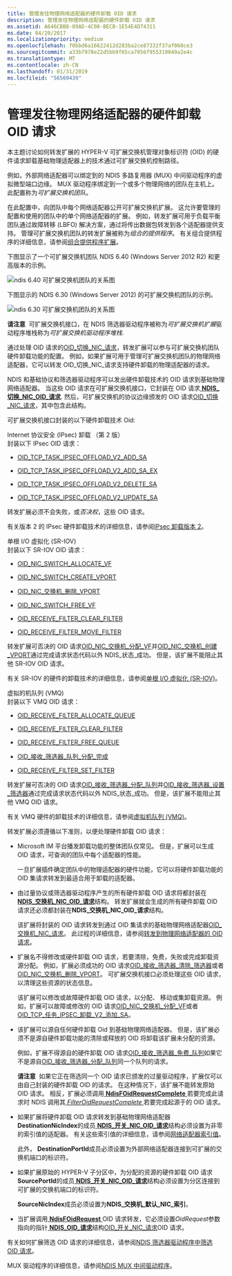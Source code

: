 ```yaml
---
title: 管理发往物理网络适配器的硬件卸载 OID 请求
description: 管理发往物理网络适配器的硬件卸载 OID 请求
ms.assetid: A646CBB8-89AD-4C08-BECB-1E54E4D74311
ms.date: 04/20/2017
ms.localizationpriority: medium
ms.openlocfilehash: f0bbd6a16622412d283ba2ce87332f37af060ce3
ms.sourcegitcommit: a33b7978e22d5bb9f65ca7056f955319049a2e4c
ms.translationtype: MT
ms.contentlocale: zh-CN
ms.lasthandoff: 01/31/2019
ms.locfileid: "56569439"
---
```

# <a name="managing-hardware-offload-oid-requests-to-physical-network-adapters"></a>管理发往物理网络适配器的硬件卸载 OID 请求


本主题讨论如何转发扩展的 HYPER-V 可扩展交换机管理对象标识符 (OID) 的硬件请求卸载基础物理适配器上的技术通过可扩展交换机控制路径。

例如，外部网络适配器可以绑定到的 NDIS 多路复用器 (MUX) 中间驱动程序的虚拟微型端口边缘。 MUX 驱动程序绑定到一个或多个物理网络的团队在主机上。 此配置称为*可扩展交换机团队*。

在此配置中，向团队中每个网络适配器公开可扩展交换机扩展。 这允许要管理的配置和使用的团队中的单个网络适配器的扩展。 例如，转发扩展可用于负载平衡团队通过故障转移 (LBFO) 解决方案，通过将传出数据包转发到各个适配器提供支持。 管理可扩展交换机团队的转发扩展被称为*组合的提供程序*。 有关组合提供程序的详细信息，请参阅[组合提供程序扩展](teaming-provider-extensions.md)。

下图显示了一个可扩展交换机团队 NDIS 6.40 (Windows Server 2012 R2) 和更高版本的示例。

![ndis 6.40 可扩展交换机团队的关系图](images/vswitch-oid-controlpath2-ndis640.png)

下图显示的 NDIS 6.30 (Windows Server 2012) 的可扩展交换机团队的示例。

![ndis 6.30 可扩展交换机团队的关系图](images/vswitch-oid-controlpath2.png)

**请注意**  可扩展交换机接口，在 NDIS 筛选器驱动程序被称为*可扩展交换机扩展*驱动程序堆栈称为*可扩展交换机驱动程序堆栈*.

 

通过处理 OID 请求的[OID\_切换\_NIC\_请求](https://msdn.microsoft.com/library/windows/hardware/hh598266)，转发扩展可以参与可扩展交换机团队硬件卸载功能的配置。 例如，如果扩展可用于管理可扩展交换机团队的物理网络适配器，它可以转发 OID\_切换\_NIC\_请求支持硬件卸载的物理适配器的请求。

NDIS 和基础协议和筛选器驱动程序可以发出硬件卸载技术的 OID 请求到基础物理网络适配器。 当这些 OID 请求在可扩展交换机接口，它封装在 OID 请求[ **NDIS\_切换\_NIC\_OID\_请求**](https://msdn.microsoft.com/library/windows/hardware/hh598214). 然后，可扩展交换机的协议边缘颁发的 OID 请求[OID\_切换\_NIC\_请求](https://msdn.microsoft.com/library/windows/hardware/hh598266)，其中包含此结构。

可扩展交换机接口封装的以下硬件卸载技术 Oid:

<a href="" id="internet-protocol-security--ipsec--offload--version-2-"></a>Internet 协议安全 (IPsec) 卸载 （第 2 版）  
封装以下 IPsec OID 请求：

-   [OID\_TCP\_TASK\_IPSEC\_OFFLOAD\_V2\_ADD\_SA](https://msdn.microsoft.com/library/windows/hardware/ff569812)

-   [OID\_TCP\_TASK\_IPSEC\_OFFLOAD\_V2\_ADD\_SA\_EX](https://msdn.microsoft.com/library/windows/hardware/hh451937)

-   [OID\_TCP\_TASK\_IPSEC\_OFFLOAD\_V2\_DELETE\_SA](https://msdn.microsoft.com/library/windows/hardware/ff569813)

-   [OID\_TCP\_TASK\_IPSEC\_OFFLOAD\_V2\_UPDATE\_SA](https://msdn.microsoft.com/library/windows/hardware/ff569814)

转发扩展必须不会失败，或*否决权*，这些 OID 请求。

有关版本 2 的 IPsec 硬件卸载技术的详细信息，请参阅[IPsec 卸载版本 2](ipsec-offload-version-2.md)。

<a href="" id="single-root-i-o-virtualization--sr-iov-"></a>单根 I/O 虚拟化 (SR-IOV)  
封装以下 SR-IOV OID 请求：

-   [OID\_NIC\_SWITCH\_ALLOCATE\_VF](https://msdn.microsoft.com/library/windows/hardware/hh451814)

-   [OID\_NIC\_SWITCH\_CREATE\_VPORT](https://msdn.microsoft.com/library/windows/hardware/hh451816)

-   [OID\_NIC\_交换机\_删除\_VPORT](https://msdn.microsoft.com/library/windows/hardware/hh451818)

-   [OID\_NIC\_SWITCH\_FREE\_VF](https://msdn.microsoft.com/library/windows/hardware/hh451822)

-   [OID\_RECEIVE\_FILTER\_CLEAR\_FILTER](https://msdn.microsoft.com/library/windows/hardware/ff569785)

-   [OID\_RECEIVE\_FILTER\_MOVE\_FILTER](https://msdn.microsoft.com/library/windows/hardware/hh451845)

转发扩展可否决的 OID 请求[OID\_NIC\_交换机\_分配\_VF](https://msdn.microsoft.com/library/windows/hardware/hh451814)并[OID\_NIC\_交换机\_创建\_VPORT](https://msdn.microsoft.com/library/windows/hardware/hh451816)通过完成请求状态代码以外 NDIS\_状态\_成功。 但是，该扩展不能阻止其他 SR-IOV OID 请求。

有关 SR-IOV 的硬件的卸载技术的详细信息，请参阅[单根 I/O 虚拟化 (SR-IOV)](single-root-i-o-virtualization--sr-iov-.md)。

<a href="" id="virtualized-machine-queue--vmq-"></a>虚拟的机队列 (VMQ)  
封装以下 VMQ OID 请求：

-   [OID\_RECEIVE\_FILTER\_ALLOCATE\_QUEUE](https://msdn.microsoft.com/library/windows/hardware/ff569784)

-   [OID\_RECEIVE\_FILTER\_CLEAR\_FILTER](https://msdn.microsoft.com/library/windows/hardware/ff569785)

-   [OID\_RECEIVE\_FILTER\_FREE\_QUEUE](https://msdn.microsoft.com/library/windows/hardware/ff569789)

-   [OID\_接收\_筛选器\_队列\_分配\_完成](https://msdn.microsoft.com/library/windows/hardware/ff569793)

-   [OID\_RECEIVE\_FILTER\_SET\_FILTER](https://msdn.microsoft.com/library/windows/hardware/ff569795)

转发扩展可否决的 OID 请求[OID\_接收\_筛选器\_分配\_队列](https://msdn.microsoft.com/library/windows/hardware/ff569784)并[OID\_接收\_筛选器\_设置\_筛选器](https://msdn.microsoft.com/library/windows/hardware/ff569795)通过完成请求状态代码以外 NDIS\_状态\_成功。 但是，该扩展不能阻止其他 VMQ OID 请求。

有关 VMQ 硬件的卸载技术的详细信息，请参阅[虚拟机队列 (VMQ)](virtual-machine-queue--vmq-.md)。

转发扩展必须遵循以下准则，以便处理硬件卸载 OID 请求：

-   Microsoft IM 平台播发卸载功能的整体团队仅常见。 但是，扩展可以生成 OID 请求，可查询的团队中每个适配器的性能。

    一旦扩展插件确定团队中的物理适配器的硬件功能，它可以将硬件卸载功能的 OID 集请求转发到最适合用于卸载的适配器。

-   由过量协议或筛选器驱动程序产生的所有硬件卸载 OID 请求将都封装在[ **NDIS\_交换机\_NIC\_OID\_请求**](https://msdn.microsoft.com/library/windows/hardware/hh598214)结构。 转发扩展就会生成的所有硬件卸载 OID 请求还必须都封装在**NDIS\_交换机\_NIC\_OID\_请求**结构。

    该扩展将封装的 OID 请求转发到通过 OID 集请求的基础物理网络适配器[OID\_交换机\_NIC\_请求](https://msdn.microsoft.com/library/windows/hardware/hh598266)。 此过程的详细信息，请参阅[转发到物理网络适配器的 OID 请求](forwarding-oid-requests-to-physical-network-adapters.md)。

-   扩展名不得修改或硬件卸载 OID 请求，若要清除，免费，失败或完成卸载资源分配。 例如，扩展必须成功的 OID 请求[OID\_接收\_筛选器\_清除\_筛选器](https://msdn.microsoft.com/library/windows/hardware/ff569785)或者[OID\_NIC\_交换机\_删除\_VPORT](https://msdn.microsoft.com/library/windows/hardware/hh451818)。 可扩展交换机接口必须处理这些 OID 请求，以清理这些资源的状态信息。

    该扩展可以修改或故障硬件卸载 OID 请求，以分配、 移动或集卸载资源。 例如，扩展可以故障或修改的 OID 请求[OID\_NIC\_交换机\_分配\_VF](https://msdn.microsoft.com/library/windows/hardware/hh451814)或者[OID\_TCP\_任务\_IPSEC\_卸载\_V2\_添加\_SA](https://msdn.microsoft.com/library/windows/hardware/ff569812)。

-   该扩展可以源自任何硬件卸载 Oid 到基础物理网络适配器。 但是，该扩展必须不是源自硬件卸载功能的清除或释放的 OID 将卸载该扩展未分配的资源。

    例如，扩展不得源自的硬件卸载 OID 请求[OID\_接收\_筛选器\_免费\_队列](https://msdn.microsoft.com/library/windows/hardware/ff569789)如果它不是源自[OID\_接收\_筛选器\_分配\_队列](https://msdn.microsoft.com/library/windows/hardware/ff569784)同一个队列的请求。

    **请注意**  如果它正在筛选同一个 OID 请求已颁发的过量驱动程序，扩展仅可以由自己封装的硬件卸载 OID 的请求。 在这种情况下，该扩展不能转发原始 OID 请求。 相反，扩展必须调用[ **NdisFOidRequestComplete** ](https://msdn.microsoft.com/library/windows/hardware/ff561833)若要完成此请求时 NDIS 调用其[ *FilterOidRequestComplete* ](https://msdn.microsoft.com/library/windows/hardware/ff549956)若要完成起源于的 OID 请求。

     

-   如果扩展将硬件卸载 OID 请求转发到基础物理网络适配器**DestinationNicIndex**的成员[ **NDIS\_开关\_NIC\_OID\_请求**](https://msdn.microsoft.com/library/windows/hardware/hh598214)结构必须设置为非零的索引值的适配器。 有关这些索引值的详细信息，请参阅[网络适配器索引值](network-adapter-index-values.md)。

    此外， **DestinationPortId**成员必须设置为外部网络适配器连接到可扩展的交换机端口的标识符。

-   如果扩展原始的 HYPER-V 子分区中，为分配的资源的硬件卸载 OID 请求**SourcePortId**的成员[ **NDIS\_开关\_NIC\_OID\_请求**](https://msdn.microsoft.com/library/windows/hardware/hh598214)结构必须设置为分区连接到可扩展的交换机端口的标识符。

    **SourceNicIndex**成员必须设置为**NDIS\_交换机\_默认\_NIC\_索引**。

-   当扩展调用[ **NdisFOidRequest** ](https://msdn.microsoft.com/library/windows/hardware/ff561830) OID 请求转发，它必须设置*OidRequest*参数指向的指针[ **NDIS\_OID\_请求**](https://msdn.microsoft.com/library/windows/hardware/ff566710)结构[OID\_开关\_NIC\_请求](https://msdn.microsoft.com/library/windows/hardware/hh598266)OID 请求。

有关如何扩展筛选 OID 请求的详细信息，请参阅[NDIS 筛选器驱动程序中筛选 OID 请求](filtering-oid-requests-in-an-ndis-filter-driver.md)。

MUX 驱动程序的详细信息，请参阅[NDIS MUX 中间驱动程序](ndis-mux-intermediate-drivers.md)。

 

 





